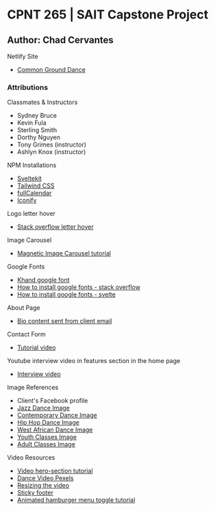 # CPNT 265 | SAIT Capstone Project

## Author: Chad Cervantes

Netlify Site
- [Common Ground Dance](https://commongrounddance.netlify.app/)

### Attributions 
Classmates & Instructors
- Sydney Bruce
- Kevin Fula
- Sterling Smith
- Dorthy Nguyen 
- Tony Grimes (instructor) 
- Ashlyn Knox (instructor)

NPM Installations 
- [Sveltekit](https://kit.svelte.dev/docs/creating-a-project)
- [Tailwind CSS](https://tailwindcss.com/docs/guides/sveltekit)
- [fullCalendar](https://fullcalendar.io/)
- [Iconify](https://iconify.design/docs/icon-components/svelte/) 

Logo letter hover 

- [Stack overflow letter hover](https://stackoverflow.com/questions/24342262/changing-text-color-on-hover-using-css)

Image Carousel 
- [Magnetic Image Carousel tutorial](https://www.youtube.com/watch?v=YqSLxkFuQp0)

Google Fonts
- [Khand google font](https://fonts.google.com/specimen/Khand?query=khand&noto.query=khand)
- [How to install google fonts - stack overflow](https://stackoverflow.com/questions/59605327/how-do-you-load-and-use-a-custom-font-in-svelte)
- [How to install google fonts - svelte](https://svelte.dev/repl/74da3ada2caa4a288b5122de8cbb7768?version=3.14.1)

About Page 
- [Bio content sent from client email](https://mail.google.com/mail/u/0/popout?ver=13ua4yoq7j89l&search=inbox&th=%23thread-f%3A1784408698470189586&cvid=1) 

Contact Form
- [Tutorial video](https://www.youtube.com/watch?v=dy1xpf5Ugno)

Youtube interview video in features section in the home page
- [Interview video](https://www.youtube.com/watch?v=KlaMIRcy4lo&t=20s)

Image References
- Client's Facebook profile
- [Jazz Dance Image](https://www.pexels.com/photo/adult-art-ballerina-ballet-209948/)
- [Contemporary Dance Image](https://www.pexels.com/photo/woman-wearing-hijab-dancing-7817353/)
- [Hip Hop Dance Image](https://www.pexels.com/photo/man-performing-hip-hop-dance-2820896/)
- [West African Dance Image](https://www.pexels.com/photo/ethnic-male-performing-dance-to-people-4518778/)
- [Youth Classes Image](https://www.pexels.com/photo/3-women-in-white-tank-top-and-white-shorts-standing-on-white-floor-7318764/)
- [Adult Classes Image](https://www.pexels.com/photo/3-women-dancing-on-brown-wooden-floor-8957645/)

Video Resources
- [Video hero-section tutorial](https://www.youtube.com/watch?v=Jq_Zebxa-YI)
- [Dance Video Pexels](https://www.pexels.com/video/women-dancing-for-a-dance-video-7975419/)
- [Resizing the video](https://www.youtube.com/watch?v=9yAStvszXh8)
- [Sticky footer](https://www.youtube.com/shorts/dXRLxd4IZC4)
- [Animated hamburger menu toggle tutorial](https://www.youtube.com/watch?v=fWzKPUUQdQY)
